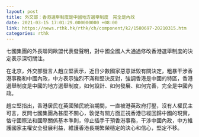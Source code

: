 ```yaml
---
layout: post
title: 外交部：香港選舉制度是中國地方選舉制度　完全是內政
date: 2021-03-15 17:01:29.000000000 +08:00
link: https://news.rthk.hk/rthk/ch/component/k2/1580697-20210315.htm
categories: rthk
---
```


七國集團的外長聯同歐盟代表發聲明，對中國全國人大通過修改香港選舉制度的決定表示深切關注。

在北京，外交部發言人趙立堅表示，近日少數國家惡意詆毀有關決定，粗暴干涉香港事務和中國內政，中方表示強烈不滿和堅決反對，強調香港是中國的特區，香港選舉制度是中國的地方選舉制度，如何設計、如何發展、如何完善，完全是中國內政。

趙立堅指出，香港居民在英國殖民統治期間，一直被港英政府打壓，沒有人權民主可言，反問七國集團為甚麼不關心，敦促有關方面正視香港已經回歸中國的現實，恪守國際法和國際關係基本準則，停止插手干預香港事務，干涉中國內政，中方維護國家主權安全發展利益，維護香港長期繁榮穩定的決心和信心，堅定不移。
